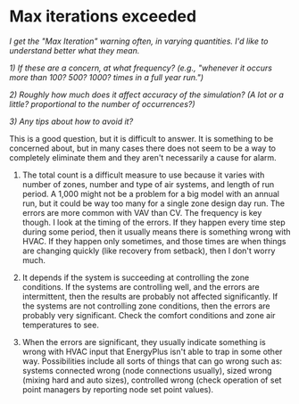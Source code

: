 # Max iterations exceeded

*I get the "Max Iteration" warning often, in varying quantities. I'd like to understand better what they mean.*

*1) If these are a concern, at what frequency? (e.g., "whenever it occurs more than 100? 500? 1000? times in a full year run.")*

*2) Roughly how much does it affect accuracy of the simulation? (A lot or a little? proportional to the number of occurrences?)*

*3) Any tips about how to avoid it?*

This is a good question, but it is difficult to answer.  It is something to be concerned about, but in many cases there does not seem to be a way to completely eliminate them and they aren't necessarily a cause for alarm.

1) The total count is a difficult measure to use because it varies with number of zones, number and type of air systems, and length of run period.  A 1,000 might not be a problem for a big model with an annual run, but it could be way too many for a single zone design day run.  The errors are more common with VAV than CV. The frequency is key though.  I look at the timing of the errors. If they happen every time step during some period, then it usually means there is something wrong with HVAC.  If they happen only sometimes, and those times are when things are changing quickly (like recovery from setback), then I don't worry much.

2) It depends if the system is succeeding at controlling the zone conditions.  If the systems are controlling well, and the errors are intermittent, then the results are probably not affected significantly.  If the systems are not controlling zone conditions, then the errors are probably very significant.  Check the comfort conditions and zone air temperatures to see.

3) When the errors are significant, they usually indicate something is wrong with HVAC input that EnergyPlus isn't able to trap in some other way.  Possibilities include all sorts of things that can go wrong such as:  systems connected wrong (node connections usually), sized wrong (mixing hard and auto sizes), controlled wrong (check operation of set point managers by reporting node set point values).